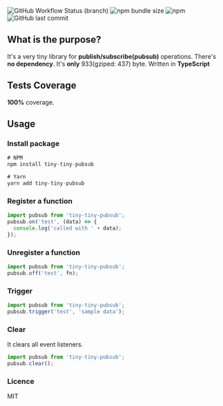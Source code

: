 ![GitHub Workflow Status (branch)](https://img.shields.io/github/workflow/status/ivanfuzuli/tiny-tiny-pubsub/Release/main)
![npm bundle size](https://img.shields.io/bundlephobia/min/tiny-tiny-pubsub)
![npm](https://img.shields.io/npm/v/tiny-tiny-pubsub)
![GitHub last commit](https://img.shields.io/github/last-commit/ivanfuzuli/tiny-tiny-pubsub)

## What is the purpose?

It's a very tiny library for **publish/subscribe(pubsub)** operations. There's **no dependency**. It's **only** 933(gziped: 437) byte. Written in **TypeScript**

## Tests Coverage

**100%** coverage.

## Usage

### Install package

```javascript
# NPM
npm install tiny-tiny-pubsub

# Yarn
yarn add tiny-tiny-pubsub
```

### Register a function

```javascript
import pubsub from 'tiny-tiny-pubsub';
pubsub.on('test', (data) => {
  console.log('called with ' + data);
});
```

### Unregister a function

```javascript
import pubsub from 'tiny-tiny-pubsub';
pubsub.off('test', fn);
```

### Trigger

```javascript
import pubsub from 'tiny-tiny-pubsub';
pubsub.trigger('test', 'sample data');
```

### Clear

It clears all event listeners.

```javascript
import pubsub from 'tiny-tiny-pubsub';
pubsub.clear();
```

### Licence

MIT
